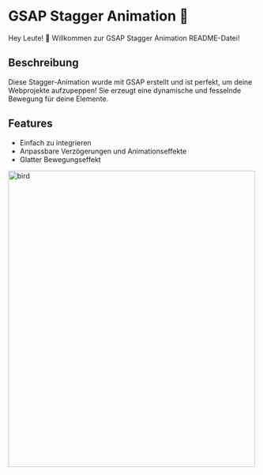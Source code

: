 # GSAP Stagger Animation 🌟

Hey Leute! 👋 Willkommen zur GSAP Stagger Animation README-Datei!

## Beschreibung
Diese Stagger-Animation wurde mit GSAP erstellt und ist perfekt, um deine Webprojekte aufzupeppen! Sie erzeugt eine dynamische und fesselnde Bewegung für deine Elemente.

## Features
- Einfach zu integrieren
- Anpassbare Verzögerungen und Animationseffekte
- Glatter Bewegungseffekt

<img src="https://i.pinimg.com/originals/2f/9b/85/2f9b85afac20ac74bedef34ea08cd290.gif" alt="bird" width="500" height="600">
